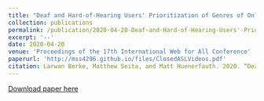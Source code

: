 ```yaml
---
title: "Deaf and Hard-of-Hearing Users' Prioritization of Genres of Online Video Content Requiring Accurate Captions"
collection: publications
permalink: /publication/2020-04-20-Deaf-and-Hard-of-Hearing-Users'-Prioritization-of-Genres-of-Online-Video-Content-Requiring-Accurate-Captions
excerpt: '--'
date: 2020-04-20
venue: 'Proceedings of the 17th International Web for All Conference'
paperurl: 'http://mss4296.github.io/files/ClosedASLVideos.pdf'
citation: Larwan Berke, Matthew Seita, and Matt Huenerfauth. 2020. “Deaf and Hard-of-Hearing Users' Prioritization of Genres of Online Video Content Requiring Accurate Captions.” In Proceedings of the 17th International Web for All Conference (W4A '20). Association for Computing Machinery, New York, NY, USA, Article 3, 1–12.
---
```


[Download paper here](http://mss4296.github.io/files/DHHPrioritizationOfGenres.pdf)
